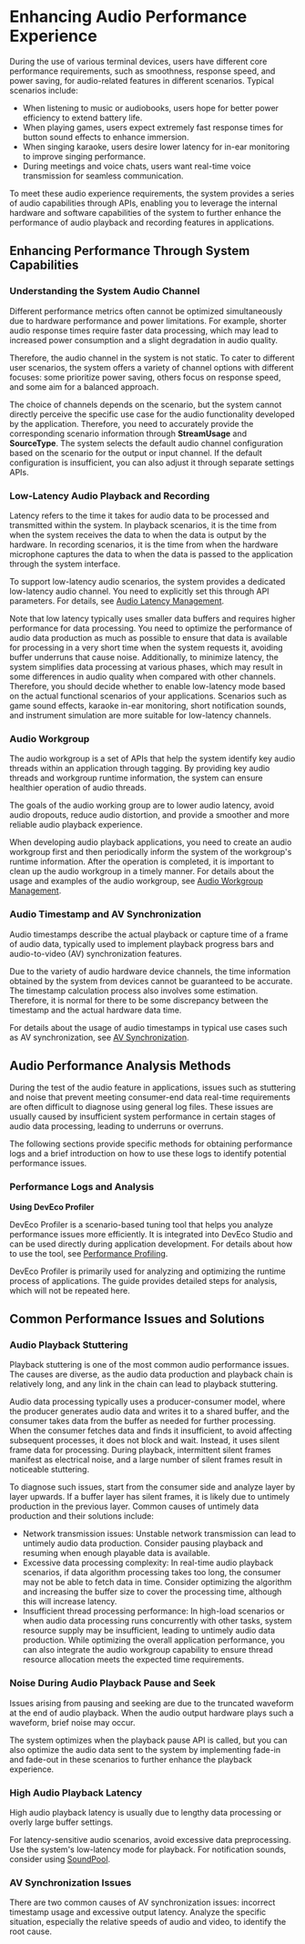 # Enhancing Audio Performance Experience
<!--Kit: Audio Kit-->
<!--Subsystem: Multimedia-->
<!--Owner: @songshenke-->
<!--Designer: @caixuejiang; @hao-liangfei; @zhanganxiang-->
<!--Tester: @Filger-->
<!--Adviser: @zengyawen-->

During the use of various terminal devices, users have different core performance requirements, such as smoothness, response speed, and power saving, for audio-related features in different scenarios. Typical scenarios include:

- When listening to music or audiobooks, users hope for better power efficiency to extend battery life.
- When playing games, users expect extremely fast response times for button sound effects to enhance immersion.
- When singing karaoke, users desire lower latency for in-ear monitoring to improve singing performance.
- During meetings and voice chats, users want real-time voice transmission for seamless communication.

To meet these audio experience requirements, the system provides a series of audio capabilities through APIs, enabling you to leverage the internal hardware and software capabilities of the system to further enhance the performance of audio playback and recording features in applications.

## Enhancing Performance Through System Capabilities

### Understanding the System Audio Channel

Different performance metrics often cannot be optimized simultaneously due to hardware performance and power limitations. For example, shorter audio response times require faster data processing, which may lead to increased power consumption and a slight degradation in audio quality.

Therefore, the audio channel in the system is not static. To cater to different user scenarios, the system offers a variety of channel options with different focuses: some prioritize power saving, others focus on response speed, and some aim for a balanced approach.

The choice of channels depends on the scenario, but the system cannot directly perceive the specific use case for the audio functionality developed by the application. Therefore, you need to accurately provide the corresponding scenario information through **StreamUsage** and **SourceType**. The system selects the default audio channel configuration based on the scenario for the output or input channel. If the default configuration is insufficient, you can also adjust it through separate settings APIs.

### Low-Latency Audio Playback and Recording

Latency refers to the time it takes for audio data to be processed and transmitted within the system. In playback scenarios, it is the time from when the system receives the data to when the data is output by the hardware. In recording scenarios, it is the time from when the hardware microphone captures the data to when the data is passed to the application through the system interface.

To support low-latency audio scenarios, the system provides a dedicated low-latency audio channel. You need to explicitly set this through API parameters. For details, see [Audio Latency Management](audio-latency.md).

Note that low latency typically uses smaller data buffers and requires higher performance for data processing. You need to optimize the performance of audio data production as much as possible to ensure that data is available for processing in a very short time when the system requests it, avoiding buffer underruns that cause noise. Additionally, to minimize latency, the system simplifies data processing at various phases, which may result in some differences in audio quality when compared with other channels. Therefore, you should decide whether to enable low-latency mode based on the actual functional scenarios of your applications. Scenarios such as game sound effects, karaoke in-ear monitoring, short notification sounds, and instrument simulation are more suitable for low-latency channels.

### Audio Workgroup

The audio workgroup is a set of APIs that help the system identify key audio threads within an application through tagging. By providing key audio threads and workgroup runtime information, the system can ensure healthier operation of audio threads.

The goals of the audio working group are to lower audio latency, avoid audio dropouts, reduce audio distortion, and provide a smoother and more reliable audio playback experience.

When developing audio playback applications, you need to create an audio workgroup first and then periodically inform the system of the workgroup's runtime information. After the operation is completed, it is important to clean up the audio workgroup in a timely manner. For details about the usage and examples of the audio workgroup, see [Audio Workgroup Management](audio-workgroup.md).

### Audio Timestamp and AV Synchronization

Audio timestamps describe the actual playback or capture time of a frame of audio data, typically used to implement playback progress bars and audio-to-video (AV) synchronization features.

Due to the variety of audio hardware device channels, the time information obtained by the system from devices cannot be guaranteed to be accurate. The timestamp calculation process also involves some estimation. Therefore, it is normal for there to be some discrepancy between the timestamp and the actual hardware data time.

For details about the usage of audio timestamps in typical use cases such as AV synchronization, see [AV Synchronization](https://developer.huawei.com/consumer/en/doc/best-practices/bpta-audio-video-synchronization).

## Audio Performance Analysis Methods

During the test of the audio feature in applications, issues such as stuttering and noise that prevent meeting consumer-end data real-time requirements are often difficult to diagnose using general log files. These issues are usually caused by insufficient system performance in certain stages of audio data processing, leading to underruns or overruns.

The following sections provide specific methods for obtaining performance logs and a brief introduction on how to use these logs to identify potential performance issues.

### Performance Logs and Analysis

**Using DevEco Profiler**

DevEco Profiler is a scenario-based tuning tool that helps you analyze performance issues more efficiently. It is integrated into DevEco Studio
and can be used directly during application development. For details about how to use the tool, see [Performance Profiling](https://developer.huawei.com/consumer/en/doc/harmonyos-guides/ide-insight-description).

DevEco Profiler is primarily used for analyzing and optimizing the runtime process of applications. The guide provides detailed steps for analysis, which will not be repeated here.

## Common Performance Issues and Solutions

### Audio Playback Stuttering

Playback stuttering is one of the most common audio performance issues. The causes are diverse, as the audio data production and playback chain is relatively long, and any link in the chain can lead to playback stuttering.

Audio data processing typically uses a producer-consumer model, where the producer generates audio data and writes it to a shared buffer, and the consumer takes data from the buffer as needed for further processing. When the consumer fetches data and finds it insufficient, to avoid affecting subsequent processes, it does not block and wait. Instead, it uses silent frame data for processing. During playback, intermittent silent frames manifest as electrical noise, and a large number of silent frames result in noticeable stuttering.

To diagnose such issues, start from the consumer side and analyze layer by layer upwards. If a buffer layer has silent frames, it is likely due to untimely production in the previous layer. Common causes of untimely data production and their solutions include:

- Network transmission issues: Unstable network transmission can lead to untimely audio data production. Consider pausing playback and resuming when enough playable data is available.
- Excessive data processing complexity: In real-time audio playback scenarios, if data algorithm processing takes too long, the consumer may not be able to fetch data in time. Consider optimizing the algorithm and increasing the buffer size to cover the processing time, although this will increase latency.
- Insufficient thread processing performance: In high-load scenarios or when audio data processing runs concurrently with other tasks, system resource supply may be insufficient, leading to untimely audio data production. While optimizing the overall application performance, you can also integrate the audio workgroup capability to ensure thread resource allocation meets the expected time requirements.


### Noise During Audio Playback Pause and Seek

Issues arising from pausing and seeking are due to the truncated waveform at the end of audio playback. When the audio output hardware plays such a waveform, brief noise may occur.

The system optimizes when the playback pause API is called, but you can also optimize the audio data sent to the system by implementing fade-in and fade-out in these scenarios to further enhance the playback experience.

### High Audio Playback Latency

High audio playback latency is usually due to lengthy data processing or overly large buffer settings.

For latency-sensitive audio scenarios, avoid excessive data preprocessing. Use the system's low-latency mode for playback. For notification sounds, consider using [SoundPool](../../reference/apis-media-kit/js-apis-inner-multimedia-soundPool.md).

### AV Synchronization Issues

There are two common causes of AV synchronization issues: incorrect timestamp usage and excessive output latency. Analyze the specific situation, especially the relative speeds of audio and video, to identify the root cause.

